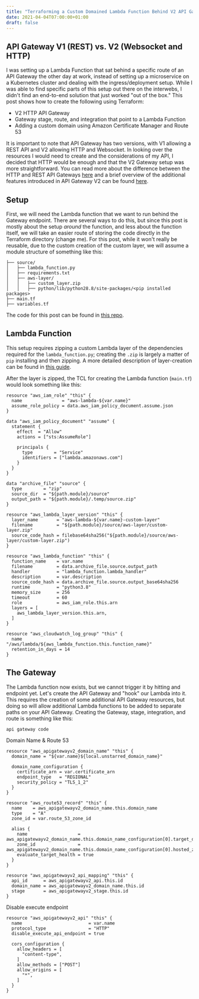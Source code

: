 ```yaml
---
title: "Terraforming a Custom Domained Lambda Function Behind V2 API Gateway"
date: 2021-04-04T07:00:00+01:00
draft: false
---
```


## API Gateway V1 (REST) vs. V2 (Websocket and HTTP)

I was setting up a Lambda Function that sat behind a specific route of an API Gateway the other day at work, instead of setting up a microservice on a Kubernetes cluster and dealing with the ingress/deployment setup. While I was able to find specific parts of this setup out there on the interwebs, I didn't find an end-to-end solution that just worked "out of the box." This post shows how to create the following using Terraform:

* V2 HTTP API Gateway
* Gateway stage, route, and integration that point to a Lambda Function
* Adding a custom domain using Amazon Certificate Manager and Route 53

It is important to note that API Gateway has two versions, with V1 allowing a REST API and V2 allowing HTTP and Websocket. In looking over the resources I would need to create and the considerations of my API, I decided that HTTP would be enough and that the V2 Gateway setup was more straightforward. You can read more about the difference between the HTTP and REST API Gateways [here](https://docs.aws.amazon.com/apigateway/latest/developerguide/http-api-vs-rest.html) and a brief overview of the additional features introduced in API Gateway V2 can be found [here](https://www.serverless.com/blog/api-gateway-v2-http-apis).

## Setup

First, we will need the Lambda function that we want to run behind the Gateway endpoint. There are several ways to do this, but since this post is mostly about the setup _around_ the function, and less about the function itself, we will take an easier route of storing the code directly in the Terraform directory (change me). For this post, while it won't really be reusable, due to the custom creation of the custom layer, we will assume a module structure of something like this:

```
├── source/
│   ├── lambda_function.py
│   ├── requirements.txt
│   ├── aws-layer/
│   │   ├── custom_layer.zip
│   │   ├── python/lib/python28.8/site-packages/<pip installed packages>
├── main.tf
├── variables.tf
```

The code for this post can be found in [this repo](https://github.com/nkuik/terraform-aws-api-gateway-lambda-demo).

## Lambda Function

This setup requires zipping a custom Lambda layer of the dependencies required for the `lambda_function.py`; creating the `.zip` is largely a matter of `pip` installing and then zipping. A more detailed description of layer-creation can be found in [this guide](https://towardsdatascience.com/building-custom-layers-on-aws-lambda-35d17bd9abbb).

After the layer is zipped, the TCL for creating the Lambda function (`main.tf`) would look something like this:

```
resource "aws_iam_role" "this" {
  name               = "aws-lambda-${var.name}"
  assume_role_policy = data.aws_iam_policy_document.assume.json
}

data "aws_iam_policy_document" "assume" {
  statement {
    effect  = "Allow"
    actions = ["sts:AssumeRole"]

    principals {
      type        = "Service"
      identifiers = ["lambda.amazonaws.com"]
    }
  }
}

data "archive_file" "source" {
  type        = "zip"
  source_dir  = "${path.module}/source"
  output_path = "${path.module}/.temp/source.zip"
}

resource "aws_lambda_layer_version" "this" {
  layer_name       = "aws-lambda-${var.name}-custom-layer"
  filename         = "${path.module}/source/aws-layer/custom-layer.zip"
  source_code_hash = filebase64sha256("${path.module}/source/aws-layer/custom-layer.zip")
}

resource "aws_lambda_function" "this" {
  function_name    = var.name
  filename         = data.archive_file.source.output_path
  handler          = "lambda_function.lambda_handler"
  description      = var.description
  source_code_hash = data.archive_file.source.output_base64sha256
  runtime          = "python3.8"
  memory_size      = 256
  timeout          = 60
  role             = aws_iam_role.this.arn
  layers = [
    aws_lambda_layer_version.this.arn,
  ]
}

resource "aws_cloudwatch_log_group" "this" {
  name              = "/aws/lambda/${aws_lambda_function.this.function_name}"
  retention_in_days = 14
}
```

## The Gateway

The Lambda function now exists, but we cannot trigger it by hitting and endpoint yet. Let's create the API Gateway and "hook" our Lambda into it. This requires the creation of some additional API Gateway resources, but doing so will allow additional Lambda functions to be added to separate paths on your API Gateway. Creating the Gateway, stage, integration, and route is something like this:

```
api gateway code
```

Domain Name & Route 53

```
resource "aws_apigatewayv2_domain_name" "this" {
  domain_name = "${var.name}${local.unstarred_domain_name}"

  domain_name_configuration {
    certificate_arn = var.certificate_arn
    endpoint_type   = "REGIONAL"
    security_policy = "TLS_1_2"
  }
}

resource "aws_route53_record" "this" {
  name    = aws_apigatewayv2_domain_name.this.domain_name
  type    = "A"
  zone_id = var.route_53_zone_id

  alias {
    name                   = aws_apigatewayv2_domain_name.this.domain_name_configuration[0].target_domain_name
    zone_id                = aws_apigatewayv2_domain_name.this.domain_name_configuration[0].hosted_zone_id
    evaluate_target_health = true
  }
}

resource "aws_apigatewayv2_api_mapping" "this" {
  api_id      = aws_apigatewayv2_api.this.id
  domain_name = aws_apigatewayv2_domain_name.this.id
  stage       = aws_apigatewayv2_stage.this.id
}

```


Disable execute endpoint
```
resource "aws_apigatewayv2_api" "this" {
  name                         = var.name
  protocol_type                = "HTTP"
  disable_execute_api_endpoint = true

  cors_configuration {
    allow_headers = [
      "content-type",
    ]
    allow_methods = ["POST"]
    allow_origins = [
      "*",
    ]
  }
}
```
